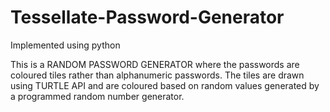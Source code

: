 # Tessellate-Password-Generator

Implemented using python

This is a RANDOM PASSWORD GENERATOR where the passwords are coloured tiles rather than alphanumeric passwords.
The tiles are drawn using TURTLE API and are coloured based on random values generated by a programmed random number generator.
